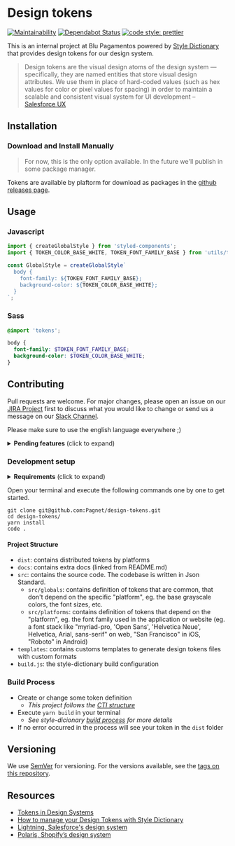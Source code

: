 # Design tokens

[![Maintainability](https://api.codeclimate.com/v1/badges/3bd94959d7302d83057d/maintainability)](https://codeclimate.com/repos/5d9101d66ac2d031ba00001e/maintainability) [![Dependabot Status](https://api.dependabot.com/badges/status?host=github&repo=Pagnet/design-tokens&identifier=206170935)](https://dependabot.com) [![code style: prettier](https://img.shields.io/badge/code_style-prettier-ff69b4.svg)](https://github.com/prettier/prettier)

This is an internal project at Blu Pagamentos powered by [Style Dictionary](https://amzn.github.io/style-dictionary/#/) that provides design tokens for our design system.

> Design tokens are the visual design atoms of the design system — specifically, they are named entities that store visual design attributes. We use them in place of hard-coded values (such as hex values for color or pixel values for spacing) in order to maintain a scalable and consistent visual system for UI development – [Salesforce UX](https://www.lightningdesignsystem.com/design-tokens/)

## Installation

### Download and Install Manually

> For now, this is the only option available. In the future we'll publish in some package manager.

Tokens are available by plaftorm for download as packages in the [github releases page](https://github.com/Pagnet/design-tokens/releases).

## Usage

### Javascript

```js
import { createGlobalStyle } from 'styled-components';
import { TOKEN_COLOR_BASE_WHITE, TOKEN_FONT_FAMILY_BASE } from 'utils/tokens';

const GlobalStyle = createGlobalStyle`
  body {
    font-family: ${TOKEN_FONT_FAMILY_BASE};
    background-color: ${TOKEN_COLOR_BASE_WHITE};
  }
`;
```

### Sass

```scss
@import 'tokens';

body {
  font-family: $TOKEN_FONT_FAMILY_BASE;
  background-color: $TOKEN_COLOR_BASE_WHITE;
}
```

## Contributing

Pull requests are welcome. For major changes, please open an issue on our [JIRA Project](https://useblu.atlassian.net/projects/UXUI/issues) first to discuss what you would like to change or send us a message on our [Slack Channel](https://useblu.slack.com/messages/CKTBW3170).

Please make sure to use the english language everywhere ;)

<details>
  <summary><strong>Pending features</strong> (click to expand)</summary>

##### Technical

- [x] Initial configuration to export the tokens on the platforms: Android, iOS and Web
- [ ] Configure the build process to generate the documentation for the tokens
- [ ] Add tests
- [ ] Add license
- [ ] Publish tokens on npm
- [ ] Add contribution guide
- [ ] Host the versied documentation of the tokens
- [ ] Configure CI/CD

##### Non-technical

- [x] Add base tokens of colors and typography
- [ ] Add base tokens of times and shadows
- [ ] Establish a roadmap of tokens (options first, decisions next)
  - _See [High-LevelTokenHierarchy](docs/High-LevelTokenHierarchy) file for any inspiration_

</details>

### Development setup

<details>
  <summary><strong>Requirements</strong> (click to expand)</summary>

- [Git](https://git-scm.com/) at `v2.21.0+`
- [Node.js](http://nodejs.org) at `v8.0.0+`
  - _We recommend using [NVM](https://github.com/nvm-sh/nvm)_
- [Yarn](https://yarnpkg.com/en/) at `v1.2.0+`
- [VS Code](https://code.visualstudio.com/) or other modern editor
  - _In VS Code these plugins makes the experience better: [Prettier](https://marketplace.visualstudio.com/items?itemName=esbenp.prettier-vscode), [Bracket Pair Colorizer](https://marketplace.visualstudio.com/items?itemName=CoenraadS.bracket-pair-colorizer), [vscode-icons](https://marketplace.visualstudio.com/items?itemName=vscode-icons-team.vscode-icons) and [GitLen](https://marketplace.visualstudio.com/items?itemName=eamodio.gitlens)_

</details>

Open your terminal and execute the following commands one by one to get started.

```
git clone git@github.com:Pagnet/design-tokens.git
cd design-tokens/
yarn install
code .
```

#### Project Structure

- `dist`: contains distributed tokens by platforms
- `docs`: contains extra docs (linked from README.md)
- `src`: contains the source code. The codebase is written in Json Standard.
  - `src/globals`: contains definition of tokens that are common, that don't depend on the specific "platform", eg. the base grayscale colors, the font sizes, etc.
  - `src/platforms`: contains definition of tokens that depend on the "platform", eg. the font family used in the application or website (eg. a font stack like "myriad-pro, 'Open Sans', 'Helvetica Neue', Helvetica, Arial, sans-serif" on web, "San Francisco" in iOS, "Roboto" in Android)
- `templates`: contains customs templates to generate design tokens files with custom formats
- `build.js`: the style-dictionary build configuration

### Build Process

- Create or change some token definition
  - _This project follows the [CTI structure](https://amzn.github.io/style-dictionary/#/properties?id=category-type-item)_
- Execute `yarn build` in your terminal
  - _See style-dicionary [build process](https://amzn.github.io/style-dictionary/#/build_process) for more details_
- If no error occurred in the process will see your token in the `dist` folder

## Versioning

We use [SemVer](http://semver.org/) for versioning. For the versions available, see the [tags on this repository](https://github.com/Pagnet/design-tokens/tags).

## Resources

- [Tokens in Design Systems](https://medium.com/eightshapes-llc/tokens-in-design-systems-25dd82d58421)
- [How to manage your Design Tokens with Style Dictionary](https://medium.com/@didoo/how-to-manage-your-design-tokens-with-style-dictionary-98c795b938aa)
- [Lightning, Salesforce's design system](https://lightningdesignsystem.com/design-tokens/)
- [Polaris, Shopify’s design system](https://github.com/Shopify/polaris-tokens)
